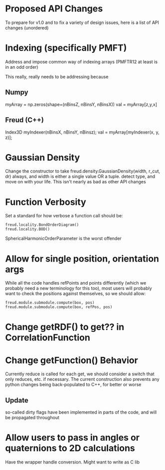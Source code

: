# Proposed API Changes

To prepare for v1.0 and to fix a variety of design issues, here is a list of API changes (unordered)

# Indexing (specifically PMFT)

Address and impose common way of indexing arrays (PMFTR12 at least is in an odd order)

This really, really needs to be addressing because

## Numpy

myArray = np.zeros(shape=(nBinsZ, nBinsY, nBinsX))
val = myArray[z,y,x]

## Freud (C++)

Index3D myIndexer(nBinsX, nBinsY, nBinsz);
<T> val = myArray[myIndexer(x, y, z)];


# Gaussian Density

Change the constructor to take freud.density.GaussianDensity(width, r_cut, dr) always, and width is either a single
value OR a tuple. detect type, and move on with your life. This isn't nearly as bad as other API changes

# Function Verbosity

Set a standard for how verbose a function call should be:

    freud.locality.BondOrderDiagram()
    freud.locality.BOD()

SphericalHarmonicOrderParameter is the worst offender

# Allow for single position, orientation args

While all the code handles refPoints and points differently (which we probably need a new terminology for this too),
most users will probably want to check the positions against themselves, so we should allow:

    freud.module.submodule.compute(box, pos)
    freud.module.submodule.compute(box, refPos, pos)

# Change getRDF() to get?? in CorrelationFunction

# Change getFunction() Behavior

Currently reduce is called for each get, we should consider a switch that only reduces, etc. if necessary. The current
construction also prevents any python changes being back-populated to C++, for better or worse

## Update

so-called dirty flags have been implemented in parts of the code, and will be propagated throughout

# Allow users to pass in angles or quaternions to 2D calculations

Have the wrapper handle conversion. Might want to write as C lib
